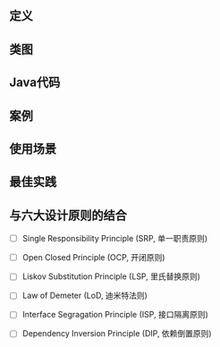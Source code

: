 <!--
 * @description: 
 * @Author: Tian Zhi
 * @Date: 2020-05-29 10:13:34
 * @LastEditors: Tian Zhi
 * @LastEditTime: 2020-05-29 10:13:54
--> 
## 定义


## 类图


## Java代码


## 案例


## 使用场景


## 最佳实践


## 与六大设计原则的结合

- [ ] Single Responsibility Principle (SRP, 单一职责原则)


- [ ] Open Closed Principle (OCP, 开闭原则)


- [ ] Liskov Substitution Principle (LSP, 里氏替换原则)


- [ ] Law of Demeter (LoD, 迪米特法则)


- [ ] Interface Segragation Principle (ISP, 接口隔离原则)


- [ ] Dependency Inversion Principle (DIP, 依赖倒置原则)